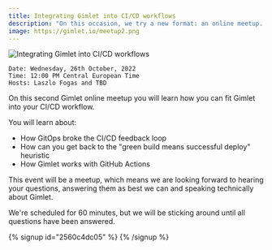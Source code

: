 ```yaml
---
title: Integrating Gimlet into CI/CD workflows
description: "On this occasion, we try a new format: an online meetup. You can watch silently, or ask questions, it is up to you!"
image: https://gimlet.io/meetup2.png
---
```


![Integrating Gimlet into CI/CD workflows](/meetup2.png)

```
Date: Wednesday, 26th October, 2022
Time: 12:00 PM Central European Time
Hosts: Laszlo Fogas and TBD
```

On this second Gimlet online meetup you will learn how you can fit Gimlet into your CI/CD workflow.

You will learn about:
- How GitOps broke the CI/CD feedback loop
- How can you get back to the "green build means successful deploy" heuristic
- How Gimlet works with GitHub Actions

This event will be a meetup, which means we are looking forward to hearing your questions, answering them as best we can and speaking technically about Gimlet.

We're scheduled for 60 minutes, but we will be sticking around until all questions have been answered.

{% signup id="2560c4dc05" %}
{% /signup %}